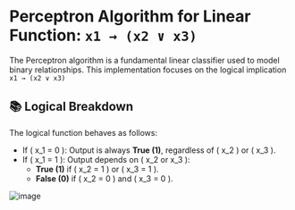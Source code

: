 # Perceptron Algorithm for Linear Function: `x1 → (x2 ∨ x3)`

The Perceptron algorithm is a fundamental linear classifier used to model binary relationships. This implementation focuses on the logical implication `x1 → (x2 ∨ x3)`

## 📚 Logical Breakdown

The logical function behaves as follows:

- If \( x_1 = 0 \): Output is always **True (1)**, regardless of \( x_2 \) or \( x_3 \).
- If \( x_1 = 1 \): Output depends on \( x_2 or x_3 \):
  - **True (1)** if \( x_2 = 1 \) or \( x_3 = 1 \).
  - **False (0)** if \( x_2 = 0 \) and \( x_3 = 0 \).

![image](https://github.com/user-attachments/assets/549c1d3e-d80a-4faf-bf23-f9761695331e)


